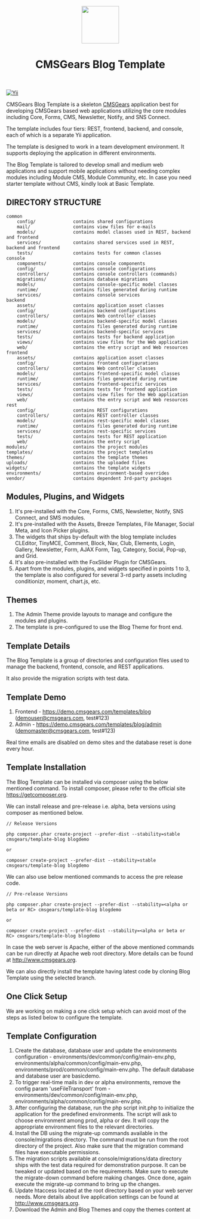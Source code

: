 <p align="center">
    <a href="https://github.com/cmsgears" target="_blank">
        <img src="https://avatars2.githubusercontent.com/u/11252790" height="100px">
    </a>
    <h1 align="center">CMSGears Blog Template</h1>
    <br>
</p>

[![Yii](https://img.shields.io/badge/Powered_by-Yii_Framework-green.svg?style=flat)](http://www.yiiframework.com/)

CMSGears Blog Template is a skeleton [CMSGears](https://github.com/cmsgears) application best for developing CMSGears based web applications utilizing the core modules including Core, Forms, CMS, Newsletter, Notify, and SNS Connect.

The template includes four tiers: REST, frontend, backend, and console, each of which is a separate Yii application.

The template is designed to work in a team development environment. It supports deploying the application in different environments.

The Blog Template is tailored to develop small and medium web applications and support mobile applications without needing complex modules including Module CMS, Module Community, etc. In case you need starter template without CMS, kindly look at Basic Template.

DIRECTORY STRUCTURE
-------------------

```
common
    config/              contains shared configurations
    mail/                contains view files for e-mails
    models/              contains model classes used in REST, backend and frontend
    services/            contains shared services used in REST, backend and frontend
    tests/               contains tests for common classes
console
    components/          contains console components
    config/              contains console configurations
    controllers/         contains console controllers (commands)
    migrations/          contains database migrations
    models/              contains console-specific model classes
    runtime/             contains files generated during runtime
    services/            contains console services
backend
    assets/              contains application asset classes
    config/              contains backend configurations
    controllers/         contains Web controller classes
    models/              contains backend-specific model classes
    runtime/             contains files generated during runtime
    services/            contains backend-specific services
    tests/               contains tests for backend application
    views/               contains view files for the Web application
    web/                 contains the entry script and Web resources
frontend
    assets/              contains application asset classes
    config/              contains frontend configurations
    controllers/         contains Web controller classes
    models/              contains frontend-specific model classes
    runtime/             contains files generated during runtime
    services/            contains frontend-specific services
    tests/               contains tests for frontend application
    views/               contains view files for the Web application
    web/                 contains the entry script and Web resources
rest
    config/              contains REST configurations
    controllers/         contains REST controller classes
    models/              contains rest-specific model classes
    runtime/             contains files generated during runtime
    services/            contains rest-specific services
    tests/               contains tests for REST application
    web/                 contains the entry script
modules/    	         contains the project modules
templates/    	         contains the project templates
themes/                  contains the template themes
uploads/    	         contains the uploaded files
widgets/    	         contains the template widgets
environments/            contains environment-based overrides
vendor/                  contains dependent 3rd-party packages
```

Modules, Plugins, and Widgets
-------------------
1. It's pre-installed with the Core, Forms, CMS, Newsletter, Notify, SNS Connect, and SMS modules.
2. It's pre-installed with the Assets, Breeze Templates, File Manager, Social Meta, and Icon Picker plugins.
3. The widgets that ships by-default with the blog template includes CLEditor, TinyMCE, Comment, Block, Nav, Club, Elements, Login, Gallery, Newsletter, Form, AJAX Form, Tag, Category, Social, Pop-up, and Grid.
4. It's also pre-installed with the FoxSlider Plugin for CMSGears.
5. Apart from the modules, plugins, and widgets specified in points 1 to 3, the template is also configured for several 3-rd party assets including conditionizr, moment, chart.js, etc.

Themes
-------------------
1. The Admin Theme provide layouts to manage and configure the modules and plugins.
2. The template is pre-configured to use the Blog Theme for front end.

Template Details
-------------------
The Blog Template is a group of directories and configuration files used to manage the backend, frontend, console, and REST applications.

It also provide the migration scripts with test data.

Template Demo
-------------------
1. Frontend - https://demo.cmsgears.com/templates/blog (demouser@cmsgears.com, test#123)
2. Admin - https://demo.cmsgears.com/templates/blog/admin (demomaster@cmsgears.com, test#123)

Real time emails are disabled on demo sites and the database reset is done every hour.

Template Installation
-------------------

The Blog Template can be installed via composer using the below mentioned command. To install composer, please refer to the official site https://getcomposer.org.

We can install release and pre-release i.e. alpha, beta versions using composer as mentioned below.

```
// Release Versions

php composer.phar create-project --prefer-dist --stability=stable cmsgears/template-blog blogdemo

or

composer create-project --prefer-dist --stability=stable cmsgears/template-blog blogdemo
```

We can also use below mentioned commands to access the pre release code.

```
// Pre-release Versions

php composer.phar create-project --prefer-dist --stability=<alpha or beta or RC> cmsgears/template-blog blogdemo

or

composer create-project --prefer-dist --stability=<alpha or beta or RC> cmsgears/template-blog blogdemo
```

In case the web server is Apache, either of the above mentioned commands can be run directly at Apache web root directory. More details can be found at http://www.cmsgears.org.

We can also directly install the template having latest code by cloning Blog Template using the selected branch.

One Click Setup
-------------------
We are working on making a one click setup which can avoid most of the steps as listed below to configure the template.

Template Configuration
-------------------

1. Create the database, database user and update the environments configuration - environments/dev/common/config/main-env.php, environments/alpha/common/config/main-env.php, environments/prod/common/config/main-env.php. The default database and database user are basicdemo.
2. To trigger real-time mails in dev or alpha environments, remove the config param 'useFileTransport' from - environments/dev/common/config/main-env.php, environments/alpha/common/config/main-env.php.
3. After configuring the database, run the php script init.php to initialize the application for the predefined environments. The script will ask to choose environment among prod, alpha or dev. It will copy the appropriate environment files to the relevant directories.
4. Install the DB using the migrate-up commands available in the console/migrations directory. The command must be run from the root directory of the project. Also make sure that the migration command files have executable permissions.
5. The migration scripts available at console/migrations/data directory ships with the test data required for demonstration purpose. It can be tweaked or updated based on the requirements. Make sure to execute the migrate-down command before making changes. Once done, again execute the migrate-up command to bring up the changes.
6. Update htaccess located at the root directory based on your web server needs. More details about live application settings can be found at http://www.cmsgears.org.
7. Download the Admin and Blog Themes and copy the themes content at <template root>/themes/admin and <template root>/themes/blog directories respectively.
8. Now we can run the template using our preferred browser. Example links are as mentioned below.
9. Login to admin and update file upload url in case project name or upload directory is different.
10. By default all the files uploaded by users will be stored in uploads directory. The uploads directory can be changes based on project needs.
11. Update the migration scripts if required and run the commands migrate-down and migrate-up to refresh the database. Make sure that it's done only on dev and alpha environments. Do not ever run migrate-down on live environment, else it will erase all the live data.

The default application URLs will be as shown below. Replace the blogdemo with the project name, in case it's changed.

```
Frontend - http://localhost/blogdemo/frontend/web
Admin - http://localhost/blogdemo/frontend/web
```

Template - Updates
-------------------

The template dependencies can be updated using the composer.json file located at the root of template.

Template Pages
-------------------
The template ships with pre-configured pages as listed below.

1. Landing - Site index page.
2. Login - Login page allows users to login.
3. Register - Register page allows users to sign up.
4. Confirm Account - Users can confirm account by following the link sent to their email while submitting Register form.
5. Forgot Password - It can be used to generate password reset link.
6. Forgot Password OTP - It can be used to generate OTP to reset the password. It will work if SMS manager is available.
7. Reset Password - Users can reset password by following the link sent to their email while submitting Forgot Password form.
8. Reset Password OTP - It can be used to reset the password by providing a valid OTP. It will work if SMS manager is available.
9. Activate Account - User accounts added by site admin can be activated using this page.
10. Privacy - The page to show Privacy Policy.
11. Terms - The page to show Terms and Conditions.
12. FAQs - The page to show the FAQs.

Notes: The pages Forgot Password OTP and Reset Password OTP will work only if the SMS manager is available with SMS balance.

Template Forms
-------------------
The template also provide forms using dynamic forms and comment system.

1. Contact Form (Dynamic Form)
2. Feedback Form (Custom Comment)
3. Testimonial Form (Custom Comment)

Private Pages
----------------------------
The blog template provides a blank dashboard, user blog posts, user profile, user settings, and calendar.

1. Dashboard - Page displayed on login.
2. Profile - Basic - The Basic Page allows user to update the basic details including email, username, name, gender, and date of birth.
3. Profile - Account - The Account Page allows user to update the password.
4. Profile - Address - The Address Page allows user to manage multiple address.
5. Settings - Settings page allows users to configure settings including privacy, notifications, and reminders.
6. Notifications - Shows user notifications.
7. Reminders - Shows user reminders.
8. Activities - Shows user activities.
9. Events - Shows calendar events associated with the user using list view.
10. Events Calendar - Shows calendar events associated with the user using calendar view.
11. Events Cards - Shows calendar events associated with the user using card view.
12. Event - Create - The Create Event Page allows user to add a Calendar Event.
13. Event - Update - The Create Event Page allows user to update a Calendar Event.
14. Blog Posts - Create/Update Blog elements, blocks, and posts.
